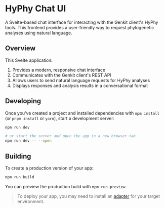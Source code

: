# HyPhy Chat UI

A Svelte-based chat interface for interacting with the Genkit client's HyPhy tools. This frontend provides a user-friendly way to request phylogenetic analyses using natural language.

## Overview

This Svelte application:

1. Provides a modern, responsive chat interface
2. Communicates with the Genkit client's REST API
3. Allows users to send natural language requests for HyPhy analyses
4. Displays responses and analysis results in a conversational format

## Developing

Once you've created a project and installed dependencies with `npm install` (or `pnpm install` or `yarn`), start a development server:

```sh
npm run dev

# or start the server and open the app in a new browser tab
npm run dev -- --open
```

## Building

To create a production version of your app:

```sh
npm run build
```

You can preview the production build with `npm run preview`.

> To deploy your app, you may need to install an [adapter](https://svelte.dev/docs/kit/adapters) for your target environment.
